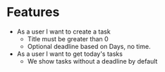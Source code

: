 # Features

- As a user I want to create a task
  - Title must be greater than 0
  - Optional deadline based on Days, no time.
- As a user I want to get today's tasks
  - We show tasks without a deadline by default